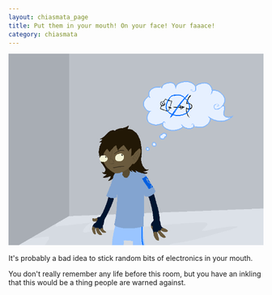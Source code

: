```yaml
---
layout: chiasmata_page
title: Put them in your mouth! On your face! Your faaace!
category: chiasmata
---
```


![007](/chiasmata/images/narrative/007.png)

It's probably a bad idea to stick random bits of electronics in your mouth.

You don't really remember any life before this room, but you have an inkling that this would be a thing people are warned against.